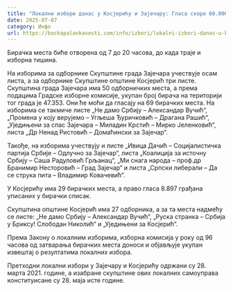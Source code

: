 ```yaml
---
title: "Локални избори данас у Косјерићу и Зајечару: Гласа скоро 60.000 грађана"
date: 2025-07-07
category: Инфо
url: https://backapalankavesti.com/info/izbori/lokalni-izbori-danas-u-kosjericu-i-zajecaru-glasa-skoro-60-000-gradjana/
---
```


Бирачка места биће отворена од 7 до 20 часова, до када траје и изборна тишина.

На изборима за одборнике Скупштине града Зајечара учествује осам листа, а за одборнике Скупштине општине Косјерић три листе. Скупштина града Зајечара има 50 одборничких места, а према подацима Градске изборне комисије, укупан број бирача на територији тог града је 47.353. Они ће моћи да гласају на 69 бирачких места. На изборима се такмиче листе „Не дамо Србију – Александар Вучић“, „Промена у коју верујемо – Угљеша Ђуричковић – Драгана Рашић“, „Уједињени за спас Зајечара – Миладин Крстић – Мирко Јеленковић“, листа „Др Ненад Ристовић – Домаћински за Зајечар“.

Такође, на изборима учествују и листе „Ивица Дачић – Социјалистичка партија Србије – Одлучно за Зајечар“, листа „Коалиција за источну Србију – Саша Радуловић Грљанац“, „Ми снага народа – проф.др Бранимир Несторовић – Град Зајечар“ и листа „Српски либерали – Да се струка пита – Владимир Ковачевић“.

У Косјерићу има 29 бирачких места, а право гласа 8.897 грађана уписаних у бирачки списак.

Скупштина општине Косјерић има 27 одборника, а за та места надмећу се листе: „Не дамо Србију – Александар Вучић“, „Руска странка – Србија у Бриксу! Слободан Николић“ и „Уједињени за Косјерић“.

Према Закону о локалним изборима, изборна комисија у року од 96 часова од затварања бирачких места доноси и објављује укупан извештај о резултатима локалних избора.

Претходни локални избори у Зајечару и Косјерићу одржани су 28. марта 2021. године, а изабране скупштине ових локалних самоуправа конституисане су 28. маја исте године.
